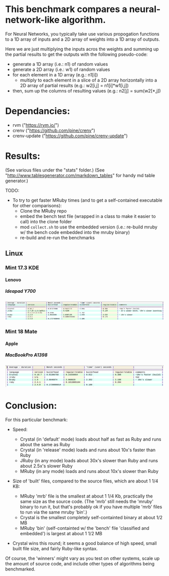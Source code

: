# This benchmark compares a neural-network-like algorithm. 

For Neural Networks, you typically take use various propogation functions to a 1D array of inputs and a 2D array of weights into a 1D array of outputs.

Here we are just multiplying the inputs acros the weights and summing up the partial results to get the outputs with the following pseudo-code:
   
   * generate a 1D array (i.e.: n1) of random values
   * generate a 2D array (i.e.: w1) of random values
   * for each element in a 1D array (e.g.: n1[i])
     - multiply to each element in a slice of a 2D array horizontally into a 2D array of partial results (e.g.: w2[i,j] = n1[i]*w1[i,j])
   * then, sum up the columns of resulting values (e.g.: n2[j] = sum(w2[*,j]) 

# Dependancies:
 * rvm ("https://rvm.io/")
 * crenv ("https://github.com/pine/crenv")
 * crenv-update ("https://github.com/pine/crenv-update")

# Results:   

(See various files under the "stats" folder.)
(See "http://www.tablesgenerator.com/markdown_tables" for handy md table generator.)

TODO: 
 * To try to get faster MRuby times (and to get a self-contained executable for other comparisons):
   - Clone the MRuby repo
   - embed the bench test file (wrapped in a class to make it easier to call) into the clone folder
   - mod `collect.sh` to use the embedded version (i.e.: re-build mruby w/ the bench code embedded into the mruby binary)                   
   - re-build and re-run the benchmarks  

## Linux

### Mint 17.3 KDE

#### Lenovo

##### Ideapad Y700

![Results](./stats/linux/mint_17.3_kde/Lenovo/ideapad_y700/comparison.png)

### Mint 18 Mate

#### Apple

##### MacBookPro A1398

![Results](./stats/linux/mint_18_mate/Apple/MacBookPro_A1398/comparison.png)

# Conclusion:

For this particular benchmark:
* Speed:
  - Crystal (in 'default' mode) loads about half as fast as Ruby and runs about the same as Ruby
  - Crystal (in 'release' mode) loads and runs about 10x's faster than Ruby
  - JRuby (in any mode) loads about 30x's slower than Ruby and runs about 2.5x's slower Ruby
  - MRuby (in any mode) loads and runs about 10x's slower than Ruby

* Size of 'built' files, compared to the source files, which are about 1 1/4 KB:
  - MRuby 'mrb' file is the smallest at about 1 1/4 Kb, practically the same size as the source code. (The 'mrb' still needs the 'mruby' binary to run it, but that's probably ok if you have multiple 'mrb' files to run via the same mruby 'bin'.)
  - Crystal is the smallest completely self-containted binary at about 1/2 MB
  - MRuby 'bin' (self-containted w/ the 'bench' file 'classified and embedded') is largest at about 1 1/2 MB

* Crystal wins this round; it seems a good balance of high speed, small built file size, and fairly Ruby-like syntax.

Of course, the 'winners' might vary as you test on other systems, scale up the amount of source code, and include other types of algorithms being benchmarked.
  
